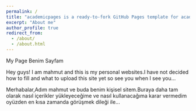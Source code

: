 ```yaml
---
permalink: /
title: "academicpages is a ready-to-fork GitHub Pages template for academic personal websites"
excerpt: "About me"
author_profile: true
redirect_from: 
  - /about/
  - /about.html
---
```


My Page
Benim Sayfam
 
 Hey guys! I am mahmut and this is my personal websites.I have not decided how to fill and what to upload this site yet so see you when I see you...
 
 Merhabalar,Adım mahmut ve buda benim kişisel sitem.Buraya daha tam olarak nasıl içerikler yükleyeceğime ve nasıl kullanacağıma karar vermedim oyüzden en kısa zamanda görüşmek dileği ile...

